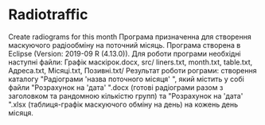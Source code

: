 # Radiotraffic
Create radiograms for this month
Програма призначенна для створення маскуючого радіообміну на поточний місяць.
Програма створена в Eclipse (Version: 2019-09 R (4.13.0)).
Для роботи програми необхідні наступні файли:
Графік маскірок.docx, 
src/
	liners.txt, 
	month.txt, 
	table.txt, 
	Адреса.txt, 
	Місяці.txt, 
	Позивні.txt/ 
Результат роботи рограми: створення каталогу "Радіограми 'назва поточного місяця' ", який містить у собі файли 
"Розрахунок на 'дата' ".docx (готові радіограми разом з заголовком та рандомною кількістю групп) та 
"Розрахунок на 'дата' ".xlsx (таблиця-графік маскуючого обміну на день) на кожень день місяця.
